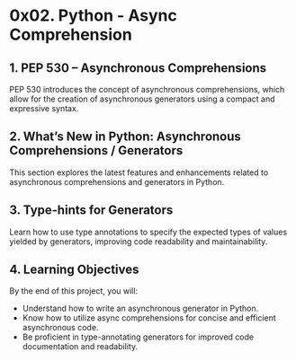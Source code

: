 # 0x02. Python - Async Comprehension

## 1. PEP 530 – Asynchronous Comprehensions

PEP 530 introduces the concept of asynchronous comprehensions, which allow for the creation of asynchronous generators using a compact and expressive syntax.

## 2. What’s New in Python: Asynchronous Comprehensions / Generators

This section explores the latest features and enhancements related to asynchronous comprehensions and generators in Python.

## 3. Type-hints for Generators

Learn how to use type annotations to specify the expected types of values yielded by generators, improving code readability and maintainability.

## 4. Learning Objectives

By the end of this project, you will:

- Understand how to write an asynchronous generator in Python.
- Know how to utilize async comprehensions for concise and efficient asynchronous code.
- Be proficient in type-annotating generators for improved code documentation and readability.
